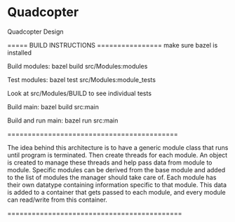 # Quadcopter
Quadcopter Design

===== BUILD INSTRUCTIONS ================
make sure bazel is installed

Build modules:
bazel build src/Modules:modules

Test modules:
bazel test src/Modules:module_tests

Look at src/Modules/BUILD to see individual tests

Build main:
bazel build src:main

Build and run main:
bazel run src:main

==========================================

The idea behind this architecture is to have a generic module 
class that runs until program is terminated. Then create threads 
for each module. An object is created to manage these threads and
help pass data from module to module. Specific modules can be 
derived from the base module and added to the list of modules
the manager should take care of. Each module has their own
datatype containing information specific to that module. This
data is added to a container that gets passed to each module,
and every module can read/write from this container.

===========================================
